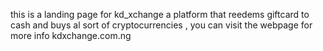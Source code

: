 this is a landing page for kd_xchange a platform that reedems giftcard to cash and buys al sort of cryptocurrencies , you can visit the webpage for more info kdxchange.com.ng 
